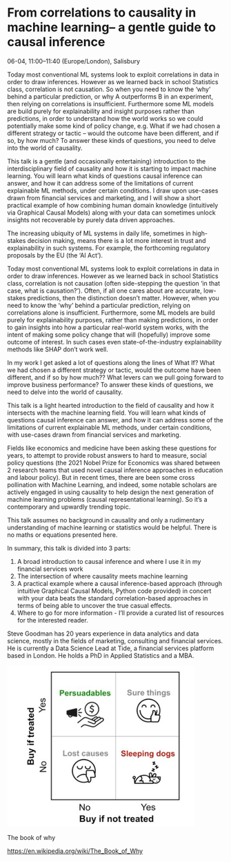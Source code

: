 # From correlations to causality in machine learning– a gentle guide to causal inference

06-04, 11:00–11:40 (Europe/London), Salisbury

Today most conventional ML systems look to exploit correlations in data in order to draw inferences. However as we learned back in school Statistics class, correlation is not causation. So when you need to know the ‘why’ behind a particular prediction, or why A outperforms B in an experiment, then relying on correlations is insufficient. Furthermore some ML models are build purely for explainability and insight purposes rather than predictions, in order to understand how the world works so we could potentially make some kind of policy change, e.g. What if we had chosen a different strategy or tactic – would the outcome have been different, and if so, by how much? To answer these kinds of questions, you need to delve into the world of causality.

This talk is a gentle (and occasionally entertaining) introduction to the interdisciplinary field of causality and how it is starting to impact machine learning. You will learn what kinds of questions causal inference can answer, and how it can address some of the limitations of current explainable ML methods, under certain conditions. I draw upon use-cases drawn from financial services and marketing, and I will show a short practical example of how combining human domain knowledge (intuitively via Graphical Causal Models) along with your data can sometimes unlock insights not recoverable by purely data driven approaches.

The increasing ubiquity of ML systems in daily life, sometimes in high-stakes decision making, means there is a lot more interest in trust and explainability in such systems. For example, the forthcoming regulatory proposals by the EU (the ‘AI Act’).

Today most conventional ML systems look to exploit correlations in data in order to draw inferences. However as we learned back in school Statistics class, correlation is not causation (often side-stepping the question ‘in that case, what is causation?’). Often, if all one cares about are accurate, low-stakes predictions, then the distinction doesn’t matter. However, when you need to know the ‘why’ behind a particular prediction, relying on correlations alone is insufficient. Furthermore, some ML models are build purely for explainability purposes, rather than making predictions, in order to gain insights into how a particular real-world system works, with the intent of making some policy change that will (hopefully) improve some outcome of interest. In such cases even state-of-the-industry explainability methods like SHAP don’t work well.

In my work I get asked a lot of questions along the lines of What If? What we had chosen a different strategy or tactic, would the outcome have been different, and if so by how much?? What levers can we pull going forward to improve business performance? To answer these kinds of questions, we need to delve into the world of causality.

This talk is a light hearted introduction to the field of causality and how it intersects with the machine learning field. You will learn what kinds of questions causal inference can answer, and how it can address some of the limitations of current explainable ML methods, under certain conditions, with use-cases drawn from financial services and marketing.

Fields like economics and medicine have been asking these questions for years, to attempt to provide robust answers to hard to measure, social policy questions (the 2021 Nobel Prize for Economics was shared between 2 research teams that used novel causal inference approaches in education and labour policy). But in recent times, there are been some cross pollination with Machine Learning, and indeed, some notable scholars are actively engaged in using causality to help design the next generation of machine learning problems (causal representational learning). So it’s a contemporary and upwardly trending topic.

This talk assumes no background in causality and only a rudimentary understanding of machine learning or statistics would be helpful. There is no maths or equations presented here.

In summary, this talk is divided into 3 parts:
1. A broad introduction to causal inference and where I use it in my financial services work
2. The intersection of where causality meets machine learning
3. A practical example where a causal inference-based approach (through intuitive Graphical Causal Models, Python code provided) in concert with your data beats the standard correlation-based approaches in terms of being able to uncover the true casual effects.
4. Where to go for more information - I’ll provide a curated list of resources for the interested reader.

Steve Goodman has 20 years experience in data analytics and data science, 
mostly in the fields of marketing, consulting and financial services. He is currently a Data Science Lead at Tide, a financial services platform based in London. He holds a PhD in Applied Statistics and a MBA.

![direct_marketing.JPG](diagrams/direct_marketing.JPG)

The book of why 

https://en.wikipedia.org/wiki/The_Book_of_Why